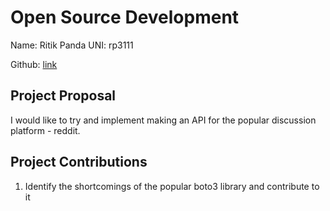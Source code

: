 # Open Source Development

Name: Ritik Panda
UNI: rp3111

Github: [link](https://github.com/Ritik3111)


## Project Proposal

I would like to try and implement making an API for the popular discussion platform - reddit.

## Project Contributions
1) Identify the shortcomings of the popular boto3 library and contribute to it
